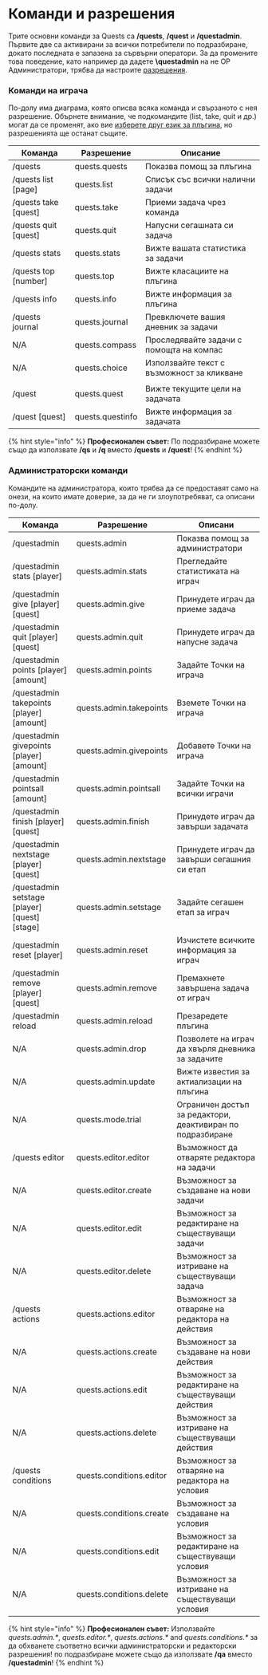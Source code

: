 # Команди и разрешения

Трите основни команди за Quests са **/quests**, **/quest** и **/questadmin**. Първите две са активирани за всички потребители по подразбиране, докато последната е запазена за сървърни оператори. За да промените това поведение, като например да дадете **\questadmin** на не OP Администратори, трябва да настроите [разрешения](https://bukkit.gamepedia.com/Understanding\_Permissions).

### Команди на играча

По-долу има диаграма, която описва всяка команда и свързаното с нея разрешение. Обърнете внимание, че подкомандите (list, take, quit и др.) могат да се променят, ако вие [изберете друг език за плъгина](https://github.com/PikaMug/Quests/wiki/Translations), но разрешенията ще останат същите.

| Команда               | Разрешение       | Описание                       |
| --------------------- | ---------------- | ------------------------------ |
| /quests               | quests.quests    | Показва помощ за плъгина           |
| /quests list \[page]  | quests.list      | Списък със всички налични задачи          |
| /quests take \[quest] | quests.take      | Приеми задача чрез команда     |
| /quests quit \[quest] | quests.quit      | Напусни сегашната си задача           |
| /quests stats         | quests.stats     | Вижте вашата статистика за задачи          |
| /quests top \[number] | quests.top       | Вижте класациите на плъгина       |
| /quests info          | quests.info      | Вижте информация за плъгина        |
| /quests journal       | quests.journal   | Превключете вашия дневник за задачи       |
| N/A                   | quests.compass   | Проследявайте задачи с помощта на компас   |
| N/A                   | quests.choice    | Използвайте текст с възможност за кликване             |
|                       |                  |                                |
| /quest                | quests.quest     | Вижте текущите цели на задачата  |
| /quest \[quest]       | quests.questinfo | Вижте информация за задачата |

{% hint style="info" %}
**Професионален съвет:** По подразбиране можете също да използвате **/qs** и **/q** вместо **/quests** и **/quest**!
{% endhint %}

### Администраторски команди

Командите на администратора, които трябва да се предоставят само на онези, на които имате доверие, за да не ги злоупотребяват, са описани по-долу.

| Команда                                          | Разрешение               | Описани                                    |
| ------------------------------------------------ | ------------------------ | ---------------------------------------------- |
| /questadmin                                      | quests.admin             | Показва помощ за администратори                   |
| /questadmin stats \[player]                      | quests.admin.stats       | Прегледайте статистиката на играч            |
| /questadmin give \[player] \[quest]              | quests.admin.give        | Принудете играч да приеме задача                 |
| /questadmin quit \[player] \[quest]              | quests.admin.quit        | Принудете играч да напусне задача                 |
| /questadmin points \[player] \[amount]           | quests.admin.points      | Задайте Точки на играча                   |
| /questadmin takepoints \[player] \[amount]       | quests.admin.takepoints  | Вземете Точки на играча              |
| /questadmin givepoints \[player] \[amount]       | quests.admin.givepoints  | Добавете Точки на играча                 |
| /questadmin pointsall \[amount]                  | quests.admin.pointsall   | Задайте Точки на всички играчи                  |
| /questadmin finish \[player] \[quest]            | quests.admin.finish      | Принудете играч да завърши задачата           |
| /questadmin nextstage \[player] \[quest]         | quests.admin.nextstage   | Принудете играч да завърши сегашния си етап       |
| /questadmin setstage \[player] \[quest] \[stage] | quests.admin.setstage    | Задайте сегашен етап за играч            |
| /questadmin reset \[player]                      | quests.admin.reset       | Изчистете всичките информация за играч           |
| /questadmin remove \[player] \[quest]            | quests.admin.remove      | Премахнете завършена задача от играч        |
| /questadmin reload                               | quests.admin.reload      | Презаредете плъгина                      |
| N/A                                              | quests.admin.drop        | Позволете на играч да хвърля дневника за задачите             |
| N/A                                              | quests.admin.update      | Вижте известия за актиализации на плъгина                     |
| N/A                                              | quests.mode.trial        | Ограничен достъп за редактори, деактивиран по подразбиране |
| /quests editor                                   | quests.editor.editor     | Възможност да отваряте редактора на задачи                  |
| N/A                                              | quests.editor.create     | Възможност за създаване на нови задачи                   |
| N/A                                              | quests.editor.edit       | Възможност за редактиране на съществуващи задачи                |
| N/A                                              | quests.editor.delete     | Възможност за изтриване на съществуващи задача              |
| /quests actions                                  | quests.actions.editor    | Възможност за отваряне на редактора на действия                |
| N/A                                              | quests.actions.create    | Възможност за създаване на нови действия                  |
| N/A                                              | quests.actions.edit      | Възможност за редактиране на съществуващи действия              |
| N/A                                              | quests.actions.delete    | Възможност за изтриване на съществуващи действия             |
| /quests conditions                               | quests.conditions.editor | Възможност за отваряне на редактора на условия               |
| N/A                                              | quests.conditions.create | Възможност за създаване на условия               |
| N/A                                              | quests.conditions.edit   | Възможност за редактиране на съществуващи условия            |
| N/A                                              | quests.conditions.delete | Възможност за изтриване на съществуващи условия          |

{% hint style="info" %}
**Професионален съвет:** Използвайте _quests.admin.\*_, _quests.editor.\*_, _quests.actions.\*_ and _quests.conditions.\*_ за да обхванете съответно всички администраторски и редакторски разрешения! по подразбиране можете също да използвате **/qa** вместо **/questadmin**!
{% endhint %}
